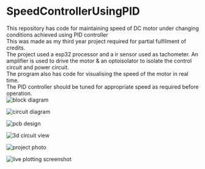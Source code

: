 # SpeedControllerUsingPID
This repository has code for maintaining speed of DC motor under changing conditions achieved using PID controller\
This was made as my third year project required for partial fulfilment of credits.\
The project used a esp32 processor and a ir sensor used as tachometer. An amplifier is used to drive the motor & an optoisolator to isolate the control circuit and power circuit.\
The program also has code for visualising the speed of the motor in real time.\
The PID controller should be tuned for appropriate speed as required before operation.\
![block diagram](https://github.com/user-attachments/assets/76ae8bf1-495e-4561-bc74-33e919cecf26)

![circuit diagram](https://github.com/user-attachments/assets/dfc47880-1a98-41b3-81a5-c638b774bb11)

![pcb design](https://github.com/user-attachments/assets/01e96f29-ecf6-4859-82fd-980177f293a8)

![3d circuit view](https://github.com/user-attachments/assets/92edd2b6-5a13-4a26-9f8f-d058ecfd8842)

![project photo](https://github.com/user-attachments/assets/5e626c73-4d41-4322-9896-427eaf81ba65)

![live plotting screenshot](https://github.com/user-attachments/assets/43cd7920-9deb-4ecd-919c-0770c7b4fff8)


